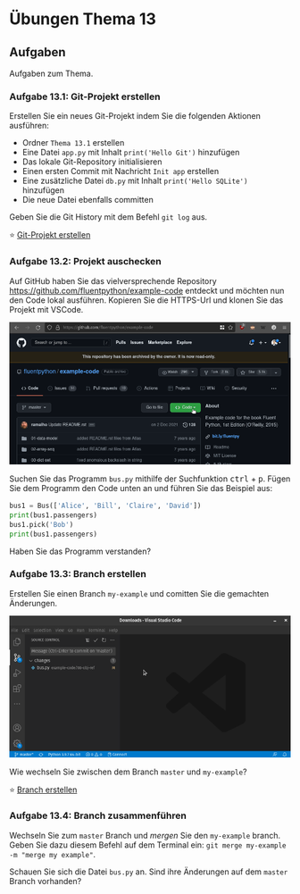 # Übungen Thema 13

## Aufgaben

Aufgaben zum Thema.

### Aufgabe 13.1: Git-Projekt erstellen

Erstellen Sie ein neues Git-Projekt indem Sie die folgenden Aktionen ausführen:

* Ordner `Thema 13.1` erstellen
* Eine Datei `app.py` mit Inhalt `print('Hello Git')` hinzufügen
* Das lokale Git-Repository initialisieren
* Einen ersten Commit mit Nachricht `Init app` erstellen
* Eine zusätzliche Datei `db.py` mit Inhalt `print('Hello SQLite')` hinzufügen
* Die neue Datei ebenfalls committen

Geben Sie die Git History mit dem Befehl `git log` aus.

⭐ [Git-Projekt erstellen](https://github.com/janikvonrotz/python.casa/tree/main/topic-13/Git-Projekt%20erstellen)

### Aufgabe 13.2: Projekt auschecken

Auf GitHub haben Sie das vielversprechende Repository <https://github.com/fluentpython/example-code> entdeckt und möchten nun den Code lokal ausführen. Kopieren Sie die HTTPS-Url und klonen Sie das Projekt mit VSCode.

![git-clone](./git-clone.gif)

Suchen Sie das Programm `bus.py` mithilfe der Suchfunktion <kbd>ctrl</kbd> + <kbd>p</kbd>. Fügen Sie dem Programm den Code unten an und führen Sie das Beispiel aus:

```python
bus1 = Bus(['Alice', 'Bill', 'Claire', 'David'])
print(bus1.passengers)
bus1.pick('Bob')
print(bus1.passengers)
```

Haben Sie das Programm verstanden?

### Aufgabe 13.3: Branch erstellen

Erstellen Sie einen Branch `my-example` und comitten Sie die gemachten Änderungen.

![git-branch](./git-branch.gif)

Wie wechseln Sie zwischen dem Branch `master` und `my-example`?

⭐ [Branch erstellen](https://github.com/janikvonrotz/python.casa/tree/main/topic-13/Branch%20erstellen)

### Aufgabe 13.4: Branch zusammenführen

Wechseln Sie zum `master` Branch und *mergen* Sie den `my-example` branch. Geben Sie dazu diesem Befehl auf dem Terminal ein: `git merge my-example -m "merge my example"`.

Schauen Sie sich die Datei `bus.py` an. Sind ihre Änderungen auf dem `master` Branch vorhanden?